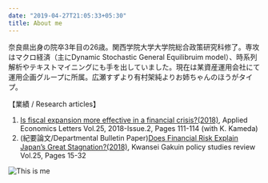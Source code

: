 ```yaml
---
date: "2019-04-27T21:05:33+05:30"
title: About me
---
```


奈良県出身の院卒3年目の26歳。関西学院大学大学院総合政策研究科修了。専攻はマクロ経済（主にDynamic Stochastic General Equilibruim model）、時系列解析やテキストマイニングにも手を出していました。現在は某資産運用会社にて運用企画グループに所属。広瀬すずより有村架純よりお姉ちゃんのほうがタイプ。

【業績 / Research articles】  
1. [Is fiscal expansion more effective in a financial crisis?(2018)](https://www.tandfonline.com/doi/full/10.1080/13504851.2017.1299098?scroll=top&needAccess=true), Applied Economics Letters Vol.25, 2018-Issue.2, Pages 111-114 (with K. Kameda)  
2. (紀要論文/Departmental Bulletin Paper)[Does Financial Risk Explain Japan’s Great Stagnation?(2018)](https://kwansei.repo.nii.ac.jp/?action=pages_view_main&active_action=repository_view_main_item_detail&item_id=27304&item_no=1&page_id=30&block_id=85), Kwansei Gakuin policy studies review Vol.25, Pages 15-32  

![This is me](/my_blog/img/about.png)

